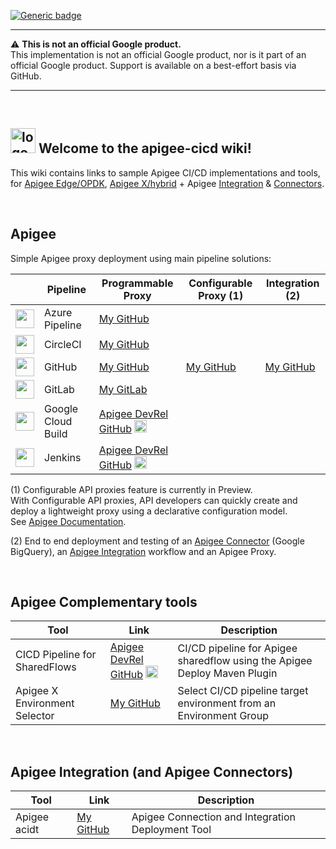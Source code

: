 [![Generic badge](https://img.shields.io/badge/status-work--in--progress-important.svg)](https://shields.io/) 

***

:warning: **This is not an official Google product.**<BR>This implementation is not an official Google product, nor is it part of an official Google product. Support is available on a best-effort basis via GitHub.

***

<BR>

## <img src="https://solutions.appsheet.com/hubfs/ApigeeAPIPlatform-512-color.svg" alt="logo" width="40"/> Welcome to the apigee-cicd wiki! 

This wiki contains links to sample Apigee CI/CD implementations and tools, for [Apigee Edge/OPDK](https://docs.apigee.com/), [Apigee X/hybrid](https://cloud.google.com/apigee/docs/) + Apigee [Integration](https://cloud.google.com/apigee/docs/api-platform/integration/what-is-apigee-integration) & [Connectors](https://cloud.google.com/apigee/docs/api-platform/connectors/about-connectors).

<BR>



##  Apigee 

Simple Apigee proxy deployment using main pipeline solutions:

||  Pipeline |  Programmable Proxy |  Configurable Proxy (1) |  Integration (2)| 
|---|---|---|---|---|
|<img src="https://cdn.iconscout.com/icon/free/png-256/azure-devops-3628645-3029870.png" width="30"> |  Azure Pipeline | [My GitHub](https://github.com/g-lalevee/Apigee-Simple-Azure-Pipeline) | 
|<img src="https://a.slack-edge.com/80588/img/plugins/circleci/service_512.png" width="30"> |  CircleCI |  [My GitHub](https://github.com/g-lalevee/Apigee-Simple-CircleCI-Pipeline) | 
|<img src="https://raw.githubusercontent.com/phylus-alpha/phylus/master/images/github.png" width="30"> |  GitHub | [My GitHub](https://github.com/g-lalevee/Apigee-Simple-Github-Pipeline)  | [My GitHub](https://github.com/g-lalevee/Apigee-Configurable-Simple-GitHub-Pipeline)  | [My GitHub](https://github.com/g-lalevee/Apigee-Integration-Simple-GitHub-Pipeline) |
|<img src="https://about.gitlab.com/images/logo.png" width="30"> |  GitLab | [My GitLab](https://gitlab.com/clalevee/apigee-simple-gitlab_ci-pipeline-v2)  | 
|<img src="https://avatars.githubusercontent.com/u/38220399?s=200&v=4" width="30"> |  Google Cloud Build | [Apigee DevRel GitHub](https://github.com/apigee/devrel/tree/main/references/cicd-pipeline)  <img src="https://solutions.appsheet.com/hubfs/ApigeeAPIPlatform-512-color.svg" alt="logo" width="20"/> | 
|<img src="https://upload.wikimedia.org/wikipedia/commons/thumb/e/e9/Jenkins_logo.svg/1200px-Jenkins_logo.svg.png" width="30"> |  Jenkins | [Apigee DevRel GitHub](https://github.com/apigee/devrel/tree/main/references/cicd-pipeline)  <img src="https://solutions.appsheet.com/hubfs/ApigeeAPIPlatform-512-color.svg" alt="logo" width="20"/>   |


(1) Configurable API proxies feature is currently in Preview.<BR>
With Configurable API proxies, API developers can quickly create and deploy a lightweight proxy using a declarative configuration model.<BR>
See [Apigee Documentation](https://cloud.google.com/apigee/docs/api-platform/develop/configurable-api-proxies).

(2) End to end deployment and testing of an [Apigee Connector](https://cloud.google.com/apigee/docs/api-platform/connectors/about-connectors) (Google BigQuery), an [Apigee Integration](https://cloud.google.com/apigee/docs/api-platform/integration/what-is-apigee-integration) workflow and an Apigee Proxy.

<BR>

##  Apigee Complementary tools
 

|  Tool |  Link | Description | 
|---|---|---|
|  CICD Pipeline for SharedFlows | [Apigee DevRel GitHub](https://github.com/apigee/devrel/tree/main/references/cicd-sharedflow-pipeline)  <img src="https://solutions.appsheet.com/hubfs/ApigeeAPIPlatform-512-color.svg" alt="logo" width="20"/>  |  CI/CD pipeline for Apigee sharedflow using the Apigee Deploy Maven Plugin |
|  Apigee X Environment Selector | [My GitHub](https://github.com/g-lalevee/apigee-envselector) | Select CI/CD pipeline target environment from an Environment Group |

<BR>

## Apigee Integration (and Apigee Connectors)
 

|  Tool |  Link | Description |
|---|---|---|
|  Apigee acidt | [My GitHub](https://github.com/g-lalevee/apigee-acidt) | Apigee Connection and Integration Deployment Tool |


